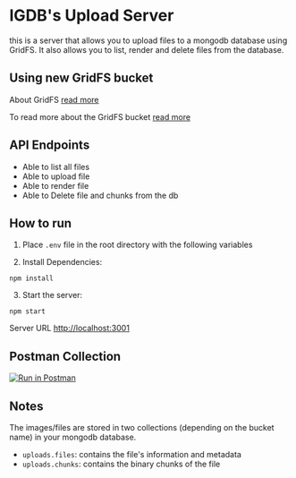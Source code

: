 # IGDB's Upload Server

this is a server that allows you to upload files to a mongodb database using GridFS. It also allows you to list, render and delete files from the database.

## Using new GridFS bucket

About GridFS [read more](https://docs.mongodb.com/manual/core/gridfs/)

To read more about the GridFS bucket [read more](https://mongodb.github.io/node-mongodb-native/3.2/api/GridFSBucket.html)

## API Endpoints

- Able to list all files
- Able to upload file
- Able to render file
- Able to Delete file and chunks from the db

## How to run

1. Place `.env` file in the root directory with the following variables

2. Install Dependencies:
```
npm install
```
3. Start the server:
```
npm start
```
Server URL [http://localhost:3001](http://localhost:5001)

## Postman Collection
[![Run in Postman](https://run.pstmn.io/button.svg)](https://speeding-station-907309.postman.co/workspace/Games-Review~dbee9481-2120-48bf-a799-24ff0fff5e02/collection/27659386-eb05ce39-ae05-4859-a933-2965c6c8306b?action=share&creator=27659386)

## Notes

The images/files are stored in two collections (depending on the bucket name) in your mongodb database.

- `uploads.files`: contains the file's information and metadata
- `uploads.chunks`: contains the binary chunks of the file
